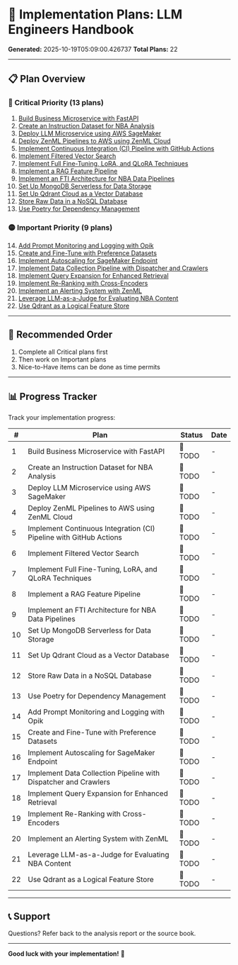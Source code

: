 # 🚀 Implementation Plans: LLM Engineers Handbook

**Generated:** 2025-10-19T05:09:00.426737
**Total Plans:** 22

---

## 📋 Plan Overview

### 🔴 Critical Priority (13 plans)

1. [Build Business Microservice with FastAPI](01_Build_Business_Microservice_with_FastAPI.md)
2. [Create an Instruction Dataset for NBA Analysis](02_Create_an_Instruction_Dataset_for_NBA_Analysis.md)
3. [Deploy LLM Microservice using AWS SageMaker](03_Deploy_LLM_Microservice_using_AWS_SageMaker.md)
4. [Deploy ZenML Pipelines to AWS using ZenML Cloud](04_Deploy_ZenML_Pipelines_to_AWS_using_ZenML_Cloud.md)
5. [Implement Continuous Integration (CI) Pipeline with GitHub Actions](05_Implement_Continuous_Integration_CI_Pipeline_with_GitHub_Actions.md)
6. [Implement Filtered Vector Search](06_Implement_Filtered_Vector_Search.md)
7. [Implement Full Fine-Tuning, LoRA, and QLoRA Techniques](07_Implement_Full_Fine-Tuning_LoRA_and_QLoRA_Techniques.md)
8. [Implement a RAG Feature Pipeline](08_Implement_a_RAG_Feature_Pipeline.md)
9. [Implement an FTI Architecture for NBA Data Pipelines](09_Implement_an_FTI_Architecture_for_NBA_Data_Pipelines.md)
10. [Set Up MongoDB Serverless for Data Storage](10_Set_Up_MongoDB_Serverless_for_Data_Storage.md)
11. [Set Up Qdrant Cloud as a Vector Database](11_Set_Up_Qdrant_Cloud_as_a_Vector_Database.md)
12. [Store Raw Data in a NoSQL Database](12_Store_Raw_Data_in_a_NoSQL_Database.md)
13. [Use Poetry for Dependency Management](13_Use_Poetry_for_Dependency_Management.md)

### 🟡 Important Priority (9 plans)

14. [Add Prompt Monitoring and Logging with Opik](14_Add_Prompt_Monitoring_and_Logging_with_Opik.md)
15. [Create and Fine-Tune with Preference Datasets](15_Create_and_Fine-Tune_with_Preference_Datasets.md)
16. [Implement Autoscaling for SageMaker Endpoint](16_Implement_Autoscaling_for_SageMaker_Endpoint.md)
17. [Implement Data Collection Pipeline with Dispatcher and Crawlers](17_Implement_Data_Collection_Pipeline_with_Dispatcher_and_Crawlers.md)
18. [Implement Query Expansion for Enhanced Retrieval](18_Implement_Query_Expansion_for_Enhanced_Retrieval.md)
19. [Implement Re-Ranking with Cross-Encoders](19_Implement_Re-Ranking_with_Cross-Encoders.md)
20. [Implement an Alerting System with ZenML](20_Implement_an_Alerting_System_with_ZenML.md)
21. [Leverage LLM-as-a-Judge for Evaluating NBA Content](21_Leverage_LLM-as-a-Judge_for_Evaluating_NBA_Content.md)
22. [Use Qdrant as a Logical Feature Store](22_Use_Qdrant_as_a_Logical_Feature_Store.md)

---

## 🎯 Recommended Order

1. Complete all Critical plans first
2. Then work on Important plans
3. Nice-to-Have items can be done as time permits

---

## 📊 Progress Tracker

Track your implementation progress:

| # | Plan | Status | Date |
|---|------|--------|------|
| 1 | Build Business Microservice with FastAPI | 🔲 TODO | - |
| 2 | Create an Instruction Dataset for NBA Analysis | 🔲 TODO | - |
| 3 | Deploy LLM Microservice using AWS SageMaker | 🔲 TODO | - |
| 4 | Deploy ZenML Pipelines to AWS using ZenML Cloud | 🔲 TODO | - |
| 5 | Implement Continuous Integration (CI) Pipeline with GitHub Actions | 🔲 TODO | - |
| 6 | Implement Filtered Vector Search | 🔲 TODO | - |
| 7 | Implement Full Fine-Tuning, LoRA, and QLoRA Techniques | 🔲 TODO | - |
| 8 | Implement a RAG Feature Pipeline | 🔲 TODO | - |
| 9 | Implement an FTI Architecture for NBA Data Pipelines | 🔲 TODO | - |
| 10 | Set Up MongoDB Serverless for Data Storage | 🔲 TODO | - |
| 11 | Set Up Qdrant Cloud as a Vector Database | 🔲 TODO | - |
| 12 | Store Raw Data in a NoSQL Database | 🔲 TODO | - |
| 13 | Use Poetry for Dependency Management | 🔲 TODO | - |
| 14 | Add Prompt Monitoring and Logging with Opik | 🔲 TODO | - |
| 15 | Create and Fine-Tune with Preference Datasets | 🔲 TODO | - |
| 16 | Implement Autoscaling for SageMaker Endpoint | 🔲 TODO | - |
| 17 | Implement Data Collection Pipeline with Dispatcher and Crawlers | 🔲 TODO | - |
| 18 | Implement Query Expansion for Enhanced Retrieval | 🔲 TODO | - |
| 19 | Implement Re-Ranking with Cross-Encoders | 🔲 TODO | - |
| 20 | Implement an Alerting System with ZenML | 🔲 TODO | - |
| 21 | Leverage LLM-as-a-Judge for Evaluating NBA Content | 🔲 TODO | - |
| 22 | Use Qdrant as a Logical Feature Store | 🔲 TODO | - |

---

## 📞 Support

Questions? Refer back to the analysis report or the source book.

---

**Good luck with your implementation!** 🚀
